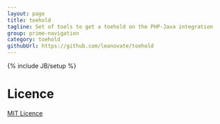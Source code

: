 ```yaml
---
layout: page
title: toehold
tagline: Set of tools to get a toehold on the PHP-Java integration
group: prime-navigation
category: toehold
githubUrl: https://github.com/leanovate/toehold
---
```

{% include JB/setup %}


# Licence

[MIT Licence](http://opensource.org/licenses/MIT)
